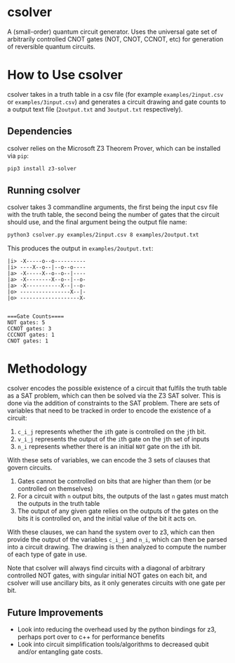 # csolver
A (small-order) quantum circuit generator. Uses the universal gate set of arbitrarily controlled CNOT gates (NOT, CNOT, CCNOT, etc) for generation of reversible quantum circuits.

# How to Use csolver
csolver takes in a truth table in a csv file (for example `examples/2input.csv` or `examples/3input.csv`) and generates a circuit drawing and gate counts to a output text file (`2output.txt` and `3output.txt` respectively). 
## Dependencies
csolver relies on the Microsoft Z3 Theorem Prover, which can be installed via `pip`:
```bash
pip3 install z3-solver
```

## Running csolver
csolver takes 3 commandline arguments, the first being the input csv file with the truth table, the second being the number of gates that the circuit should use, and the final argument being the output file name:

```bash
python3 csolver.py examples/2input.csv 8 examples/2output.txt
```
This produces the output in `examples/2output.txt`:
```
|i> -X-----o--o----------
|i> ----X--o--|--o--o----
|a> -X-----X--o--o--|----
|a> -X--------X--o--|--o-
|a> -X-----------X--|--o-
|o> ----------------X--|-
|o> -------------------X-


===Gate Counts====
NOT gates: 5
CCNOT gates: 3
CCCNOT gates: 1
CNOT gates: 1

```
# Methodology
csolver encodes the possible existence of a circuit that fulfils the truth table as a SAT problem, which can then be solved via the Z3 SAT solver. This is done via the addition of constraints to the SAT problem. There are sets of variables that need to be tracked in order to encode the existence of a circuit:

1. `c_i_j` represents whether the `i`th gate is controlled on the `j`th bit.
2. `v_i_j` represents the output of the `i`th gate on the `j`th set of inputs
3. `n_i` represents whether there is an initial `NOT` gate on the `i`th bit.

With these sets of variables, we can encode the 3 sets of clauses that govern circuits.

1. Gates cannot be controlled on bits that are higher than them (or be controlled on themselves)
2. For a circuit with `n` output bits, the outputs of the last `n` gates must match the outputs in the truth table
3. The output of any given gate relies on the outputs of the gates on the bits it is controlled on, and the initial value of the bit it acts on.

With these clauses, we can hand the system over to z3, which can then provide the output of the variables `c_i_j` and `n_i`, which can then be parsed into a circuit drawing. The drawing is then analyzed to compute the number of each type of gate in use.

Note that csolver will always find circuits with a diagonal of arbitrary controlled NOT gates, with singular initial NOT gates on each bit, and csolver will use ancillary bits, as it only generates circuits with one gate per bit.

## Future Improvements
- Look into reducing the overhead used by the python bindings for z3, perhaps port over to c++ for performance benefits
- Look into circuit simplification tools/algorithms to decreased qubit and/or entangling gate costs.